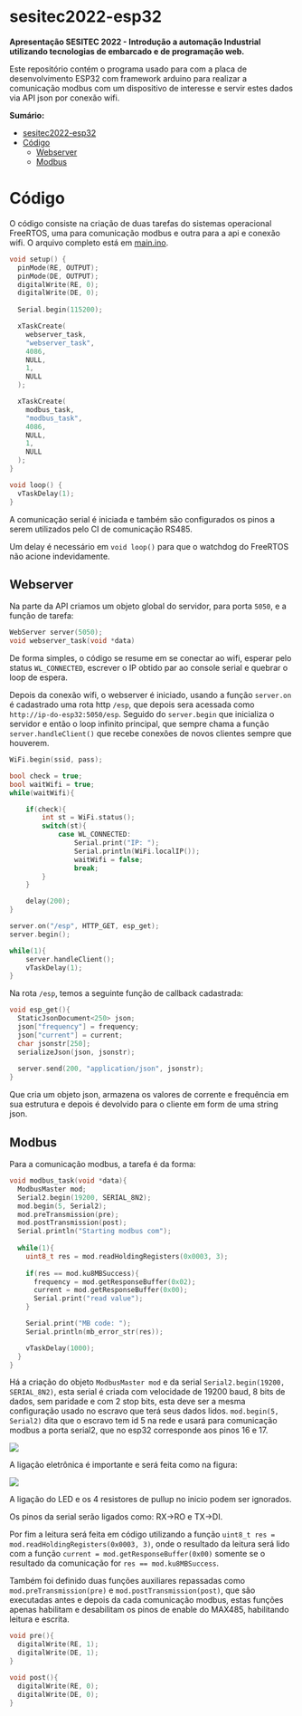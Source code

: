 # sesitec2022-esp32

**Apresentação SESITEC 2022 - Introdução a automação Industrial utilizando tecnologias de embarcado e de programação web.**

Este repositório contém o programa usado para com a placa de desenvolvimento ESP32 com framework arduino para realizar a comunicação modbus com um dispositivo de interesse e servir estes dados via API json por conexão wifi.

**Sumário:**

- [sesitec2022-esp32](#sesitec2022-esp32)
- [Código](#código)
	- [Webserver](#webserver)
	- [Modbus](#modbus)

# Código

O código consiste na criação de duas tarefas do sistemas operacional FreeRTOS, uma para comunicação modbus e outra para a api e conexão wifi. O arquivo completo está em [main.ino](./main.ino).

```c++
void setup() {
  pinMode(RE, OUTPUT);
  pinMode(DE, OUTPUT);
  digitalWrite(RE, 0);
  digitalWrite(DE, 0);
  
  Serial.begin(115200);

  xTaskCreate(
    webserver_task,
    "webserver_task",
    4086,
    NULL,
    1,
    NULL
  );

  xTaskCreate(
    modbus_task,
    "modbus_task",
    4086,
    NULL,
    1,
    NULL
  );
}

void loop() {
  vTaskDelay(1);
}
```

A comunicação serial é iniciada e também são configurados os pinos a serem utilizados pelo CI de comunicação RS485.

Um delay é necessário em `void loop()` para que o watchdog do FreeRTOS não acione indevidamente.

## Webserver

Na parte da API criamos um objeto global do servidor, para porta `5050`, e a função de tarefa:

```c++
WebServer server(5050);
void webserver_task(void *data)
```

De forma simples, o código se resume em se conectar ao wifi, esperar pelo status `WL_CONNECTED`, escrever o IP obtido par ao console serial e quebrar o loop de espera.

Depois da conexão wifi, o webserver é iniciado, usando a função `server.on` é cadastrado uma rota http `/esp`, que depois sera acessada como `http://ip-do-esp32:5050/esp`. Seguido do `server.begin` que inicializa o servidor e então o loop infinito principal, que sempre chama a função `server.handleClient()` que recebe conexões de novos clientes sempre que houverem.

```c++
WiFi.begin(ssid, pass);

bool check = true;
bool waitWifi = true;
while(waitWifi){

	if(check){
		int st = WiFi.status();
		switch(st){
			case WL_CONNECTED:
				Serial.print("IP: ");
				Serial.println(WiFi.localIP());
				waitWifi = false;
				break;
		}  
	}

	delay(200);
}

server.on("/esp", HTTP_GET, esp_get);
server.begin();

while(1){
	server.handleClient();
	vTaskDelay(1);
}
```

Na rota `/esp`, temos a seguinte função de callback cadastrada:

```c++
void esp_get(){
  StaticJsonDocument<250> json;
  json["frequency"] = frequency;
  json["current"] = current;
  char jsonstr[250];
  serializeJson(json, jsonstr);
  
  server.send(200, "application/json", jsonstr);
}
```

Que cria um objeto json, armazena os valores de corrente e frequência em sua estrutura e depois é devolvido para o cliente em form de uma string json.

## Modbus

Para a comunicação modbus, a tarefa é da forma:

```c++
void modbus_task(void *data){
  ModbusMaster mod;
  Serial2.begin(19200, SERIAL_8N2);
  mod.begin(5, Serial2);
  mod.preTransmission(pre);
  mod.postTransmission(post);
  Serial.println("Starting modbus com");
  
  while(1){
    uint8_t res = mod.readHoldingRegisters(0x0003, 3);
  
    if(res == mod.ku8MBSuccess){
      frequency = mod.getResponseBuffer(0x02);
      current = mod.getResponseBuffer(0x00);
      Serial.print("read value");
    }

    Serial.print("MB code: ");
    Serial.println(mb_error_str(res));

    vTaskDelay(1000);
  }
}
```

Há a criação do objeto `ModbusMaster mod` e da serial `Serial2.begin(19200, SERIAL_8N2)`, esta serial é criada com velocidade de 19200 baud, 8 bits de dados, sem paridade e com 2 stop bits, esta deve ser a mesma configuração usado no escravo que terá seus dados lidos. `mod.begin(5, Serial2)` dita que o escravo tem id 5 na rede e usará para comunicação modbus a porta serial2, que no esp32 corresponde aos pinos 16 e 17. 

![](esp32_pinout.png)

A ligação eletrônica é importante e será feita como na figura:

![](max.png)

A ligação do LED e os 4 resistores de pullup no inicio podem ser ignorados.

Os pinos da serial serão ligados como: RX->RO e TX->DI.

Por fim a leitura será feita em código utilizando a função `uint8_t res = mod.readHoldingRegisters(0x0003, 3)`, onde o resultado da leitura será lido com a função `current = mod.getResponseBuffer(0x00)` somente se o resultado da comunicação for `res == mod.ku8MBSuccess`.

Também foi definido duas funções auxiliares repassadas como `mod.preTransmission(pre)` e `mod.postTransmission(post)`, que são executadas antes e depois da cada comunicação modbus, estas funções apenas habilitam e desabilitam os pinos de enable do MAX485, habilitando leitura e escrita.

```c++
void pre(){
  digitalWrite(RE, 1);
  digitalWrite(DE, 1);
}

void post(){
  digitalWrite(RE, 0);
  digitalWrite(DE, 0);
}
```